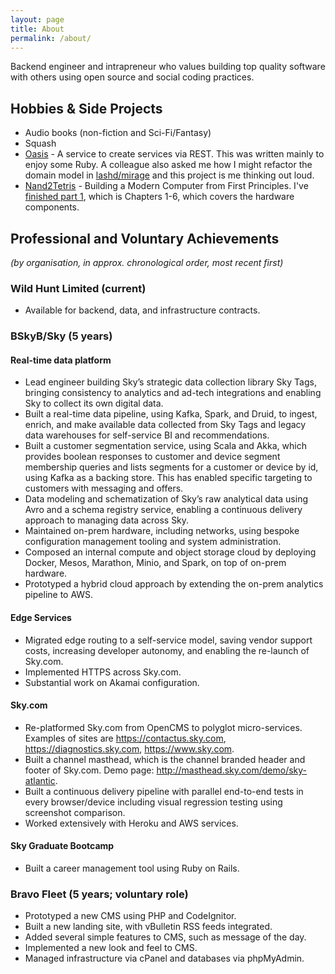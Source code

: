 ```yaml
---
layout: page
title: About
permalink: /about/
---
```


Backend engineer and intrapreneur who values building top quality software with others using open source and social coding practices.

Hobbies & Side Projects
-----------------------

* Audio books (non-fiction and Sci-Fi/Fantasy)
* Squash
* [Oasis](https://github.com/robertmackenzie/oasis) - A service to create services via REST. This was written mainly to enjoy some Ruby. A colleague also asked me how I might refactor the domain model in [lashd/mirage](https://github.com/lashd/mirage) and this project is me thinking out loud.
* [Nand2Tetris](http://www.nand2tetris.org/) - Building a Modern Computer from First Principles. I've [finished part 1](https://github.com/robertmackenzie/nand2tetris), which is Chapters 1-6, which covers the hardware components.

Professional and Voluntary Achievements
---------------------------------------
*(by organisation, in approx. chronological order, most recent first)*

### Wild Hunt Limited (current)

* Available for backend, data, and infrastructure contracts.

### BSkyB/Sky (5 years)

#### Real-time data platform

* Lead engineer building Sky’s strategic data collection library Sky Tags, bringing consistency to analytics and ad-tech integrations and enabling Sky to collect its own digital data.
* Built a real-time data pipeline, using Kafka, Spark, and Druid, to ingest, enrich, and make available data collected from Sky Tags and legacy data warehouses for self-service BI and recommendations.
* Built a customer segmentation service, using Scala and Akka, which provides boolean responses to customer and device segment membership queries and lists segments for a customer or device by id, using Kafka as a backing store. This has enabled specific targeting to customers with messaging and offers.
* Data modeling and schematization of Sky’s raw analytical data using Avro and a schema registry service, enabling a continuous delivery approach to managing data across Sky.
* Maintained on-prem hardware, including networks, using bespoke configuration management tooling and system administration.
* Composed an internal compute and object storage cloud by deploying Docker, Mesos, Marathon, Minio, and Spark, on top of on-prem hardware.
* Prototyped a hybrid cloud approach by extending the on-prem analytics pipeline to AWS.

#### Edge Services

* Migrated edge routing to a self-service model, saving vendor support costs, increasing developer autonomy, and enabling the re-launch of Sky.com.
* Implemented HTTPS across Sky.com.
* Substantial work on Akamai configuration.

#### Sky.com

* Re-platformed Sky.com from OpenCMS to polyglot micro-services. Examples of sites are https://contactus.sky.com, https://diagnostics.sky.com, https://www.sky.com.
* Built a channel masthead, which is the channel branded header and footer of Sky.com. Demo page: http://masthead.sky.com/demo/sky-atlantic.
* Built a continuous delivery pipeline with parallel end-to-end tests in every browser/device including visual regression testing using screenshot comparison.
* Worked extensively with Heroku and AWS services.

#### Sky Graduate Bootcamp

* Built a career management tool using Ruby on Rails.

### Bravo Fleet (5 years; voluntary role)

* Prototyped a new CMS using PHP and CodeIgnitor.
* Built a new landing site, with vBulletin RSS feeds integrated.
* Added several simple features to CMS, such as message of the day.
* Implemented a new look and feel to CMS.
* Managed infrastructure via cPanel and databases via phpMyAdmin.
